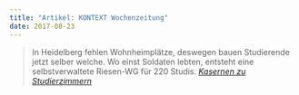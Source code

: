 ```yaml
---
title: "Artikel: KONTEXT Wochenzeitung"
date: 2017-08-23
---
```


> In Heidelberg fehlen Wohnheimplätze, deswegen bauen Studierende jetzt selber welche. Wo einst Soldaten lebten, entsteht eine selbstverwaltete Riesen-WG für 220 Studis. 
> <cite><a href="https://www.kontextwochenzeitung.de/gesellschaft/334/kasernen-zu-studierzimmern-4554.html">Kasernen zu Studierzimmern</a></cite>